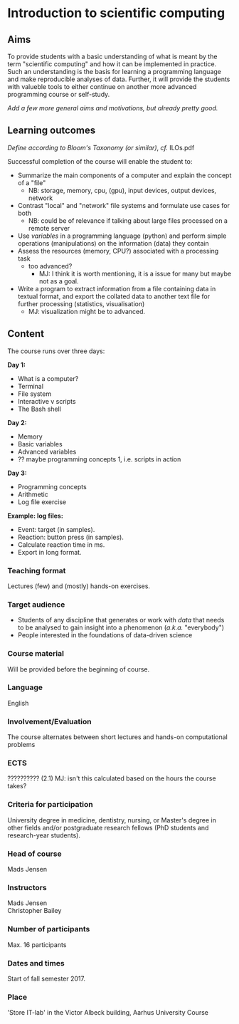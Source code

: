 # Introduction to scientific computing #

## Aims ##
To provide students with a basic understanding of what is meant by the term "scientific computing" and how it can be implemented in practice. Such an understanding is the basis for learning a programming language and make reproducible analyses of data. Further, it will provide the students with valueble tools to either continue on another more advanced programming course or self-study. 


_Add a few more general aims and motivations, but already pretty good._

## Learning outcomes ##

_Define according to Bloom's Taxonomy (or similar)_, _cf._ ILOs.pdf

Successful completion of the course will enable the student to:

* Summarize the main components of a computer and explain the concept of a "file"
    * NB: storage, memory, cpu, (gpu), input devices, output devices, network
* Contrast "local" and "network" file systems and formulate use cases for both
    * NB: could be of relevance if talking about large files processed on a remote server 
* Use _variables_ in a programming language (python) and perform simple operations (manipulations) on the information (data) they contain
* Assess the resources (memory, CPU?) associated with a processing task
    * too advanced?
      * MJ: I think it is worth mentioning, it is a issue for many but maybe not as a goal.
* Write a program to extract information from a file containing data in textual format, and export the collated data to another text file for further processing (statistics, visualisation)
    * MJ: visualization might be to advanced. 

## Content ##
The course runs over three days:

[//]: # (Thought: Maybe it would be good to talk about "pipes" as a metaphor for linking functions.)

**Day 1:**

* What is a computer?
* Terminal
* File system
* Interactive v scripts
* The Bash shell

**Day 2:**

* Memory
* Basic variables
* Advanced variables
* ?? maybe programming concepts 1, i.e. scripts in action
    
**Day 3:**

* Programming concepts 
* Arithmetic
* Log file exercise


**Example: log files:**

* Event: target (in samples).
* Reaction: button press (in samples).
* Calculate reaction time in ms.
* Export in long format.


### Teaching format ###

Lectures (few) and (mostly) hands-on exercises.

### Target audience ###

* Students of any discipline that generates or work with _data_ that needs to be analysed to gain insight into a phenomenon (_a.k.a._ "everybody")
* People interested in the foundations of data-driven science

### Course material ###

Will be provided before the beginning of course.

### Language ###

English

### Involvement/Evaluation ###

The course alternates between short lectures and hands-on computational problems

### ECTS ###
?????????? (2.1) MJ: isn't this calculated based on the hours the course takes?

### Criteria for participation ###

University degree in medicine, dentistry, nursing, or Master's degree in other fields and/or postgraduate research fellows (PhD students and research-year students).

### Head of course ###
Mads Jensen

### Instructors ###
Mads Jensen\
Christopher Bailey

### Number of participants ###
Max. 16 participants

### Dates and times ### 
Start of fall semester 2017.

### Place ###

'Store IT-lab' in the Victor Albeck building, Aarhus University Course




